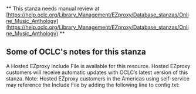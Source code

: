 ** This stanza needs manual review at [https://help.oclc.org/Library_Management/EZproxy/Database_stanzas/Online_Music_Anthology](https://help.oclc.org/Library_Management/EZproxy/Database_stanzas/Online_Music_Anthology) **

## Some of OCLC's notes for this stanza

A Hosted EZproxy Include File is available for this resource. Hosted EZproxy customers will receive automatic updates with OCLC&rsquo;s latest version of this stanza. Note: Hosted EZproxy customers in the Americas using self-service may reference the Include File by adding the following line to config.txt:

&nbsp;
